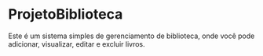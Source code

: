 # ProjetoBiblioteca
Este é um sistema simples de gerenciamento de biblioteca, onde você pode adicionar, visualizar, editar e excluir livros.
